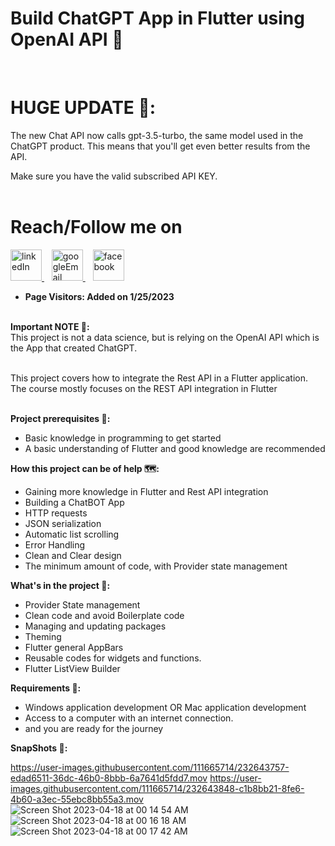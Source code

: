 # Build ChatGPT App in Flutter using OpenAI API 🚀
<br>

# **HUGE UPDATE 🧬:**

The new Chat API now calls gpt-3.5-turbo, the same model used in the ChatGPT product. This means that you'll get even better results from the API. 

Make sure you have the valid subscribed API KEY. <br><br>

# Reach/Follow me on <br>
<p align="left">
  <a href="https://www.linkedin.com/in/mohamed-fawzy-936b661b8/" target="_blank" rel="noreferrer"> <img src="https://img.icons8.com/fluency/2x/linkedin.png" alt="linkedIn" width="50" height="50"/> </a>&nbsp&nbsp
  <a href="mailto:fwzymohamed90@gmail.com" target="_blank" rel="noreferrer"> <img src="https://img.icons8.com/fluency/2x/google-logo.png" alt="googleEmail" width="50" height="50"/> </a>&nbsp&nbsp
  <a href="https://www.facebook.com/mohamed.fwzy.14" target="_blank" rel="noreferrer"> <img src="https://cdn.iconscout.com/icon/free/png-256/facebook-262-721949.png" alt="facebook" width="50" height="50"/> </a>
</p>

* **Page Visitors: Added on 1/25/2023**<br><br>

**Important NOTE 📝:** <br>
This project is not a data science, but is relying on the OpenAI API which is the App that created ChatGPT.<br><br>

This project covers how to integrate the Rest API in a Flutter application.<br>
The course mostly focuses on the REST API integration in Flutter<br><br>

**Project prerequisites 📑:**<br>
* Basic knowledge in programming to get started <br>
* A basic understanding of Flutter and good knowledge are recommended <br>


**How this project can be of help 🗺:** <br>
* Gaining more knowledge in Flutter and Rest API integration <br>
* Building a ChatBOT App <br>
* HTTP requests <br>
* JSON serialization <br>
* Automatic list scrolling <br>
* Error Handling <br>
* Clean and Clear design <br>
* The minimum amount of code, with Provider state management <br>

**What's in the project 📱:** <br>
* Provider State management <br>
* Clean code and avoid Boilerplate code <br>
* Managing and updating packages <br>
* Theming <br>
* Flutter general AppBars <br>
* Reusable codes for widgets and functions. <br>
* Flutter ListView Builder <br>


**Requirements 🧩:** <br>
* Windows application development OR Mac application development  <br>
* Access to a computer with an internet connection. <br>
* and you are ready for the journey <br>

**SnapShots 📸:** <br>

https://user-images.githubusercontent.com/111665714/232643757-edad6511-36dc-46b0-8bbb-6a7641d5fdd7.mov
https://user-images.githubusercontent.com/111665714/232643848-c1b8bb21-8fe6-4b60-a3ec-55ebc8bb55a3.mov
<br>
![Screen Shot 2023-04-18 at 00 14 54 AM](https://user-images.githubusercontent.com/111665714/232643904-9023197d-b3ab-422b-981c-0e3d14340dea.png)
![Screen Shot 2023-04-18 at 00 16 18 AM](https://user-images.githubusercontent.com/111665714/232643908-a01c63d8-09ed-4e8d-9be7-75cd1d7da388.png)
![Screen Shot 2023-04-18 at 00 17 42 AM](https://user-images.githubusercontent.com/111665714/232643909-ca41242c-257f-416c-98a4-cf6a1acc1e59.png)
